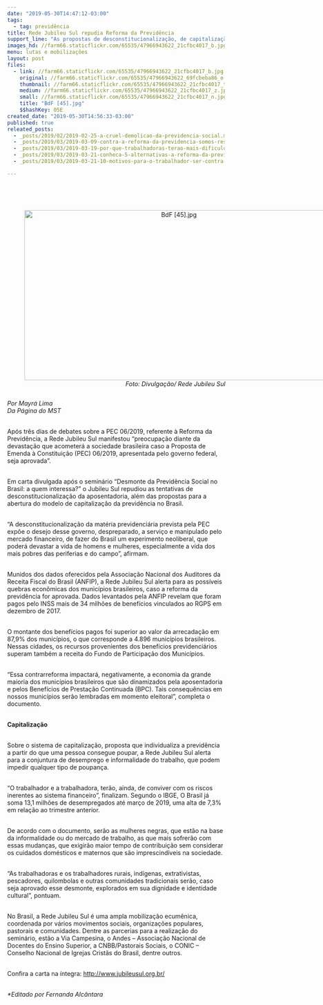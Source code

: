 ```yaml
---
date: "2019-05-30T14:47:12-03:00"
tags:
  - tag: previdência
title: Rede Jubileu Sul repudia Reforma da Previdência
support_line: "As propostas de desconstitucionalização, de capitalização e a redução da arrecadação municipal por meio da previdência preocupam pastorais sociais, além de movimentos populares e especialistas."
images_hd: //farm66.staticflickr.com/65535/47966943622_21cfbc4017_b.jpg
menu: lutas e mobilizações
layout: post
files:
  - link: //farm66.staticflickr.com/65535/47966943622_21cfbc4017_b.jpg
    original: //farm66.staticflickr.com/65535/47966943622_69fcbeba86_o.jpg
    thumbnail: //farm66.staticflickr.com/65535/47966943622_21cfbc4017_t.jpg
    medium: //farm66.staticflickr.com/65535/47966943622_21cfbc4017_z.jpg
    small: //farm66.staticflickr.com/65535/47966943622_21cfbc4017_n.jpg
    title: "BdF [45].jpg"
    $$hashKey: 05E
created_date: "2019-05-30T14:56:33-03:00"
published: true
releated_posts:
  - _posts/2019/02/2019-02-25-a-cruel-demolicao-da-previdencia-social.md
  - _posts/2019/03/2019-03-09-contra-a-reforma-da-previdencia-somos-resistencia.md
  - _posts/2019/03/2019-03-19-por-que-trabalhadoras-terao-mais-dificuldades-para-se-aposentar.md
  - _posts/2019/03/2019-03-21-conheca-5-alternativas-a-reforma-da-previdencia.md
  - _posts/2019/03/2019-03-21-10-motivos-para-o-trabalhador-ser-contra-a-reforma-da-previdencia-proposta-pelo-governo-bolsonaro.md

---
```

<p><br />
&nbsp;</p>

<div style="text-align:center">
<figure class="image" style="display:inline-block"><img alt="BdF [45].jpg" height="394" src="//farm66.staticflickr.com/65535/47966943622_21cfbc4017_b.jpg" width="700" />
<figcaption><em>Foto: Divulga&ccedil;&atilde;o/ Rede Jubileu Sul</em></figcaption>
</figure>
</div>

<p><em>Por Mayr&aacute; Lima</em><br />
<em>Da P&aacute;gina do MST</em><br />
&nbsp;</p>

<p>Ap&oacute;s tr&ecirc;s dias de debates sobre a PEC 06/2019, referente &agrave; Reforma da Previd&ecirc;ncia, a Rede Jubileu Sul manifestou &ldquo;preocupa&ccedil;&atilde;o diante da devasta&ccedil;&atilde;o que acometer&aacute; a sociedade brasileira caso a Proposta de Emenda &agrave; Constitui&ccedil;&atilde;o (PEC) 06/2019, apresentada pelo governo federal, seja aprovada&rdquo;.<br />
&nbsp;</p>

<p>Em carta divulgada ap&oacute;s o semin&aacute;rio &ldquo;Desmonte da Previd&ecirc;ncia Social no Brasil: a quem interessa?&rdquo; o Jubileu Sul repudiou as tentativas de desconstitucionaliza&ccedil;&atilde;o da aposentadoria, al&eacute;m das propostas para a abertura do modelo de capitaliza&ccedil;&atilde;o da previd&ecirc;ncia no Brasil.<br />
&nbsp;</p>

<p>&ldquo;A desconstitucionaliza&ccedil;&atilde;o da mat&eacute;ria previdenci&aacute;ria prevista pela PEC exp&otilde;e o desejo desse governo, despreparado, a servi&ccedil;o e manipulado pelo mercado financeiro, de fazer do Brasil um experimento neoliberal, que poder&aacute; devastar a vida de homens e mulheres, especialmente a vida dos mais pobres das periferias e do campo&rdquo;, afirmam.<br />
&nbsp;</p>

<p>Munidos dos dados oferecidos pela Associa&ccedil;&atilde;o Nacional dos Auditores da Receita Fiscal do Brasil (ANFIP), a Rede Jubileu Sul alerta para as poss&iacute;veis quebras econ&ocirc;micas dos munic&iacute;pios brasileiros, caso a reforma da previd&ecirc;ncia for aprovada. Dados levantados pela ANFIP revelam que foram pagos pelo INSS mais de 34 milh&otilde;es de benef&iacute;cios vinculados ao RGPS em dezembro de 2017.<br />
&nbsp;</p>

<p>O montante dos benef&iacute;cios pagos foi superior ao valor da arrecada&ccedil;&atilde;o em 87,9% dos munic&iacute;pios, o que corresponde a 4.896 munic&iacute;pios brasileiros. Nessas cidades, os recursos provenientes dos benef&iacute;cios previdenci&aacute;rios superam tamb&eacute;m a receita do Fundo de Participa&ccedil;&atilde;o dos Munic&iacute;pios.<br />
&nbsp;</p>

<p>&ldquo;Essa contrarreforma impactar&aacute;, negativamente, a economia da grande maioria dos munic&iacute;pios brasileiros que s&atilde;o dinamizados pela aposentadoria e pelos Benef&iacute;cios de Presta&ccedil;&atilde;o Continuada (BPC). Tais consequ&ecirc;ncias em nossos munic&iacute;pios ser&atilde;o lembradas em momento eleitoral&rdquo;, completa o documento.<br />
&nbsp;</p>

<p><strong>Capitaliza&ccedil;&atilde;o</strong><br />
&nbsp;</p>

<p>Sobre o sistema de capitaliza&ccedil;&atilde;o, proposta que individualiza a previd&ecirc;ncia a partir do que uma pessoa consegue poupar, a Rede Jubileu Sul alerta para a conjuntura de desemprego e informalidade do trabalho, que podem impedir qualquer tipo de poupan&ccedil;a.</p>

<p><br />
&ldquo;O trabalhador e a trabalhadora, ter&atilde;o, ainda, de conviver com os riscos inerentes ao sistema financeiro&rdquo;, finalizam. Segundo o IBGE, O Brasil j&aacute; soma 13,1 milh&otilde;es de desempregados at&eacute; mar&ccedil;o de 2019, uma alta de 7,3% em rela&ccedil;&atilde;o ao trimestre anterior.<br />
&nbsp;</p>

<p>De acordo com o documento, ser&atilde;o as mulheres negras, que est&atilde;o na base da informalidade ou do mercado de trabalho, as que mais sofrer&atilde;o com essas mudan&ccedil;as, que exigir&atilde;o maior tempo de contribui&ccedil;&atilde;o sem considerar os cuidados dom&eacute;sticos e maternos que s&atilde;o imprescind&iacute;veis na sociedade.</p>

<p><br />
&ldquo;As trabalhadoras e os trabalhadores rurais, ind&iacute;genas, extrativistas, pescadores, quilombolas e outras comunidades tradicionais ser&atilde;o, caso seja aprovado esse desmonte, explorados em sua dignidade e identidade cultural&rdquo;, pontuam.<br />
&nbsp;</p>

<p>No Brasil, a Rede Jubileu Sul &eacute; uma ampla mobiliza&ccedil;&atilde;o ecum&ecirc;nica, coordenada por v&aacute;rios movimentos sociais, organiza&ccedil;&otilde;es populares, pastorais e comunidades. Dentre as parcerias para a realiza&ccedil;&atilde;o do semin&aacute;rio, est&atilde;o a Via Campesina, o Andes &ndash; Associa&ccedil;&atilde;o Nacional de Docentes do Ensino Superior, a CNBB/Pastorais Sociais, o CONIC &ndash; Conselho Nacional de Igrejas Crist&atilde;s do Brasil, dentre outros.</p>

<p><br />
Confira a carta na &iacute;ntegra: <a href="http://www.jubileusul.org.br/nota/7169">http://www.jubileusul.org.br/</a><br />
&nbsp;</p>

<p><em>*Editado por Fernanda Alc&acirc;ntara</em><br />
&nbsp;</p>
